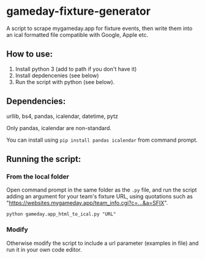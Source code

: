 # gameday-fixture-generator

A script to scrape mygameday.app for fixture events, then write them into an ical formatted file compatible with Google, Apple etc.

## How to use:
1. Install python 3 (add to path if you don't have it)
2. Install depdencenies (see below)
3. Run the script with python (see below).


## Dependencies:
urllib, bs4, pandas, icalendar, datetime, pytz

Only pandas, icalendar are non-standard.

You can install using `pip install pandas icalendar` from command prompt.

## Running the script:
### From the local folder
Open command prompt in the same folder as the `.py` file, and run the script adding an argument for your team's fixture URL, using quotations such as "https://websites.mygameday.app/team_info.cgi?c=...&a=SFIX".

`python gameday.app_html_to_ical.py "URL"`

### Modify
Otherwise modify the script to include a url parameter (examples in file) and run it in your own code editor.
